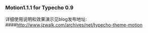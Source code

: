 ### Motion1.1.1 for Typecho 0.9

详细使用说明和效果演示见blog发布地址: 
####http://www.jzwalk.com/archives/net/typecho-theme-motion